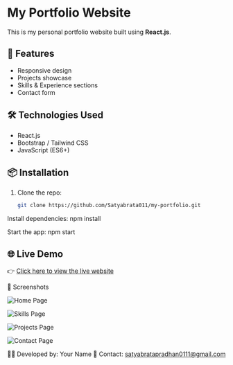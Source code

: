 # My Portfolio Website

This is my personal portfolio website built using **React.js**.

## 🚀 Features
- Responsive design
- Projects showcase
- Skills & Experience sections
- Contact form

## 🛠️ Technologies Used
- React.js
- Bootstrap / Tailwind CSS
- JavaScript (ES6+)

## 📦 Installation
1. Clone the repo:
   ```bash
   git clone https://github.com/Satyabrata011/my-portfolio.git


Install dependencies: npm install


Start the app: npm start


## 🌐 Live Demo
👉 [Click here to view the live website](https://my-portfolio-eight-peach-26.vercel.app/)



📸 Screenshots

![Home Page](image.png)

![Skills Page](image-1.png)

![Projects Page](image-2.png)

![Contact Page](image-3.png)


👨‍💻 Developed by: Your Name
📧 Contact: satyabratapradhan0111@gmail.com